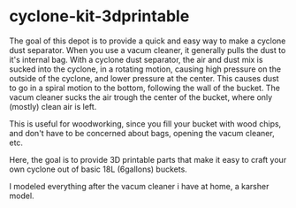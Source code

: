 # cyclone-kit-3dprintable
The goal of this depot is to provide a quick and easy way to make a cyclone dust separator.
When you use a vacum cleaner, it generally pulls the dust to it's internal bag. With a cyclone dust separator,
the air and dust mix is sucked into the cyclone, in a rotating motion, causing high pressure on the outside
of the cyclone, and lower pressure at the center.
This causes dust to go in a spiral motion to the bottom, following the wall of the bucket.
The vacum cleaner sucks the air trough the center of the bucket, where only (mostly) clean air is left.

This is useful for woodworking, since you fill your bucket with wood chips, and don't have to be concerned
about bags, opening the vacum cleaner, etc. 

Here, the goal is to provide 3D printable parts that make it easy to craft your own cyclone out of basic 18L (6gallons) buckets.

I modeled everything after the vacum cleaner i have at home, a karsher model.
